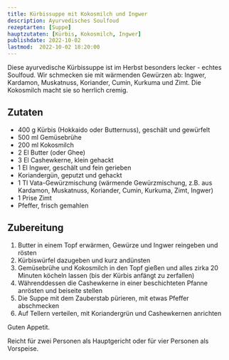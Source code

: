 ```yaml
---
title: Kürbissuppe mit Kokosmilch und Ingwer
description: Ayurvedisches Soulfoud
rezeptarten: [Suppe]
hauptzutaten: [Kürbis, Kokosmilch, Ingwer]
publishdate: 2022-10-02
lastmod:  2022-10-02 18:20:00
---
```


Diese ayurvedische Kürbissuppe ist im Herbst besonders lecker - echtes Soulfoud. Wir schmecken sie mit wärmenden Gewürzen ab: Ingwer, Kardamon, Muskatnuss, Koriander, Cumin, Kurkuma und Zimt. Die Kokosmilch macht sie so herrlich cremig.


## Zutaten

- 400 g Kürbis (Hokkaido oder Butternuss), geschält und gewürfelt
- 500 ml Gemüsebrühe
- 200 ml Kokosmilch
- 2 El Butter (oder Ghee)
- 3 El Cashewkerne, klein gehackt
- 1 El Ingwer, geschält und fein gerieben
- Koriandergün, geputzt und gehackt
- 1 Tl Vata-Gewürzmischung (wärmende Gewürzmischung, z.B. aus Kardamon, Muskatnuss, Koriander, Cumin, Kurkuma, Zimt, Ingwer)
- 1 Prise Zimt
- Pfeffer, frisch gemahlen


## Zubereitung

1. Butter in einem Topf erwärmen, Gewürze und Ingwer reingeben und rösten
2. Kürbiswürfel dazugeben und kurz andünsten
3. Gemüsebrühe und Kokosmilch in den Topf gießen und alles zirka 20 Minuten köcheln lassen (bis der Kürbis anfängt zu zerfallen)
4. Währenddessen die Cashewkerne in einer beschichteten Pfanne anrösten und beiseite stellen
5. Die Suppe mit dem Zauberstab pürieren, mit etwas Pfeffer abschmecken
6. Auf Tellern verteilen, mit Koriandergrün und Cashewkernen anrichten

Guten Appetit.

Reicht für zwei Personen als Hauptgericht oder für vier Personen als Vorspeise.
